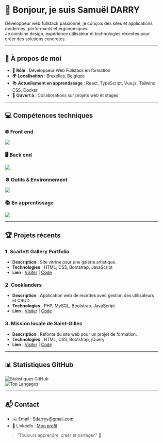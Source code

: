 # 👋 Bonjour, je suis Samuël DARRY

Développeur web fullstack passionné, je conçois des sites et applications modernes, performants et ergonomiques.  
Je combine design, expérience utilisateur et technologies récentes pour créer des solutions concrètes.

---

## 🎯 À propos de moi
- 💼 **Rôle** : Développeur Web Fullstack en formation  
- 🌍 **Localisation** : Bruxelles, Belgique  
- 📚 **Actuellement en apprentissage** : React, TypeScript, Vue.js, Tailwind CSS, Docker  
- 🤝 **Ouvert à** : Collaborations sur projets web et stages  

---

## 💻 Compétences techniques

### 🌐 Front end
<p align="left">
  <img src="https://skillicons.dev/icons?i=html,css,bootstrap,js,jquery" />
</p>

### 🖥 Back end
<p align="left">
  <img src="https://skillicons.dev/icons?i=php,mysql,nodejs,express,python" />
</p>


### ⚙️ Outils & Environnement
<p align="left">
  <img src="https://skillicons.dev/icons?i=git,github,linux,phpstorm,webstorm" />
</p>

### 📚 En apprentissage
<p align="left">
  <img src="https://skillicons.dev/icons?i=react,vue,ts,tailwind,docker" />
</p>

---

## 🏆 Projets récents

### 1. Scarlett Gallery Portfolio
- **Description** : Site vitrine pour une galerie artistique.  
- **Technologies** : HTML, CSS, Bootstrap, JavaScript  
- **Lien** : [Visiter](https://www.scarlettgallery.com/) | [Code](#)  

### 2. Cooklanders
- **Description** : Application web de recettes avec gestion des utilisateurs et CRUD.  
- **Technologies** : PHP, MySQL, Bootstrap, JavaScript  
- **Lien** : [Visiter](#) | [Code](#)  

### 3. Mission locale de Saint-Gilles
- **Description** : Refonte du site web pour un projet de formation.  
- **Technologies** : HTML, CSS, Bootstrap, jQuery  
- **Lien** : [Visiter](#) | [Code](#)  

---

## 📊 Statistiques GitHub
![Statistiques GitHub](https://github-readme-stats.vercel.app/api?username=Eultype&show_icons=true&theme=dark&cache_seconds=1800)  
![Top Langages](https://github-readme-stats.vercel.app/api/top-langs/?username=Eultype&layout=compact&theme=dark&cache_seconds=1800)

---

## 📬 Contact
- ✉️ Email : [Sdarryy@gmail.com](mailto:Sdarryy@gmail.com)  
- 💬 LinkedIn : [Mon profil](https://www.linkedin.com/in/samu%C3%ABl-darry-00000012a/)  

> "Toujours apprendre, créer et partager." 🚀
